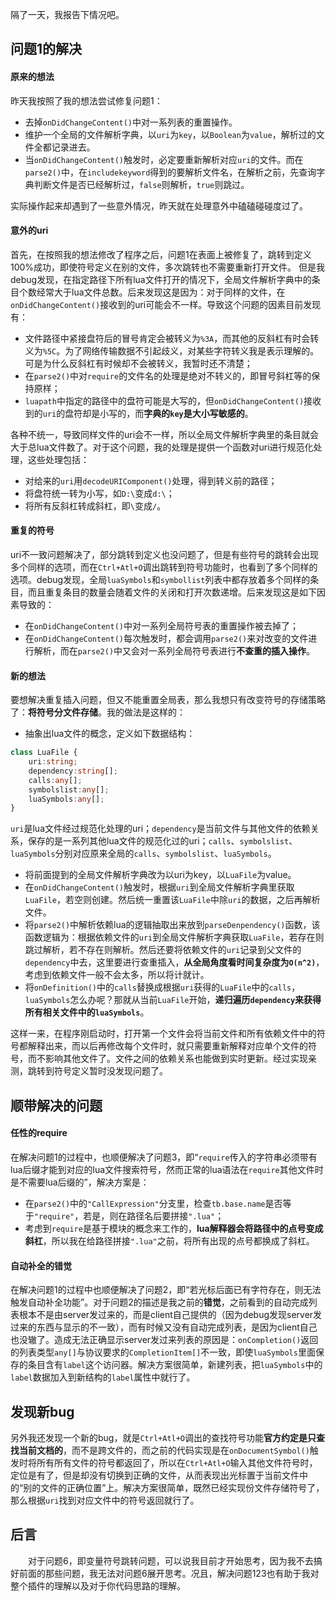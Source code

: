 隔了一天，我报告下情况吧。

## 问题1的解决

#### 原来的想法

昨天我按照了我的想法尝试修复问题1：
- 去掉`onDidChangeContent()`中对一系列表的重置操作。
- 维护一个全局的文件解析字典，以`uri`为`key`，以`Boolean`为`value`，解析过的文件全都记录进去。
- 当`onDidChangeContent()`触发时，必定要重新解析对应`uri`的文件。而在`parse2()`中，在`includekeyword`得到的要解析文件名，在解析之前，先查询字典判断文件是否已经解析过，`false`则解析，`true`则跳过。

实际操作起来却遇到了一些意外情况，昨天就在处理意外中磕磕碰碰度过了。

#### 意外的uri

首先，在按照我的想法修改了程序之后，问题1在表面上被修复了，跳转到定义100%成功，即使符号定义在别的文件，多次跳转也不需要重新打开文件。
但是我debug发现，在指定路径下所有lua文件打开的情况下，全局文件解析字典中的条目个数经常大于lua文件总数。后来发现这是因为：对于同样的文件，在`onDidChangeContent()`接收到的uri可能会不一样。导致这个问题的因素目前发现有：
- 文件路径中紧接盘符后的冒号肯定会被转义为`%3A`，而其他的反斜杠有时会转义为`%5C`。为了网络传输数据不引起歧义，对某些字符转义我是表示理解的。可是为什么反斜杠有时候却不会被转义，我暂时还不清楚；
- 在`parse2()`中对`require`的文件名的处理是绝对不转义的，即冒号斜杠等的保持原样；
- `luapath`中指定的路径中的盘符可能是大写的，但`onDidChangeContent()`接收到的`uri`的盘符却是小写的，而**字典的`key`是大小写敏感的**。

各种不统一，导致同样文件的uri会不一样，所以全局文件解析字典里的条目就会大于总lua文件数了。对于这个问题，我的处理是提供一个函数对uri进行规范化处理，这些处理包括：
- 对给来的`uri`用`decodeURIComponent()`处理，得到转义前的路径；
- 将盘符统一转为小写，如`D:\`变成`d:\`；
- 将所有反斜杠转成斜杠，即`\`变成`/`。

#### 重复的符号

uri不一致问题解决了，部分跳转到定义也没问题了，但是有些符号的跳转会出现多个同样的选项，而在`Ctrl+Atl+O`调出跳转到符号功能时，也看到了多个同样的选项。debug发现，全局`luaSymbols`和`symbollist`列表中都存放着多个同样的条目，而且重复条目的数量会随着文件的关闭和打开次数递增。后来发现这是如下因素导致的：
- 在`onDidChangeContent()`中对一系列全局符号表的重置操作被去掉了；
- 在`onDidChangeContent()`每次触发时，都会调用`parse2()`来对改变的文件进行解析，而在`parse2()`中又会对一系列全局符号表进行**不查重的插入操作**。


#### 新的想法

要想解决重复插入问题，但又不能重置全局表，那么我想只有改变符号的存储策略了：**将符号分文件存储**。我的做法是这样的：
- 抽象出lua文件的概念，定义如下数据结构：

``` Typescript
class LuaFile {
    uri:string;
    dependency:string[];
    calls:any[];
    symbolslist:any[];
    luaSymbols:any[];
}
```

`uri`是lua文件经过规范化处理的uri；`dependency`是当前文件与其他文件的依赖关系，保存的是一系列其他lua文件的规范化过的uri；`calls`、`symbolslist`、`luaSymbols`分别对应原来全局的`calls`、`symbolslist`、`luaSymbols`。
- 将前面提到的全局文件解析字典改为以uri为key，以`LuaFile`为value。
- 在`onDidChangeContent()`触发时，根据`uri`到全局文件解析字典里获取`LuaFile`，若空则创建。然后统一重置该`LuaFile`中除`uri`的数据，之后再解析文件。
- 将`parse2()`中解析依赖lua的逻辑抽取出来放到`parseDenpendency()`函数，该函数逻辑为：根据依赖文件的`uri`到全局文件解析字典获取`LuaFile`，若存在则跳过解析，若不存在则解析。然后还要将依赖文件的`uri`记录到父文件的`dependency`中去，这里要进行查重插入，**从全局角度看时间复杂度为`O(n^2)`**，考虑到依赖文件一般不会太多，所以将计就计。
- 将`onDefinition()`中的`calls`替换成根据`uri`获得的`LuaFile`中的`calls`，`luaSymbols`怎么办呢？那就从当前`LuaFile`开始，**递归遍历`dependency`来获得所有相关文件中的`luaSymbols`**。

这样一来，在程序刚启动时，打开第一个文件会将当前文件和所有依赖文件中的符号都解释出来，而以后再修改每个文件时，就只需要重新解释对应单个文件的符号，而不影响其他文件了。文件之间的依赖关系也能做到实时更新。经过实现亲测，跳转到符号定义暂时没发现问题了。

## 顺带解决的问题

#### 任性的require

在解决问题1的过程中，也顺便解决了问题3，即“`require`传入的字符串必须带有lua后缀才能到对应的lua文件搜索符号，然而正常的lua语法在`require`其他文件时是不需要lua后缀的”，解决方案是：
- 在`parse2()`中的`"CallExpression"`分支里，检查`tb.base.name`是否等于`"require"`，若是，则在路径名后要拼接`".lua"`；
- 考虑到`require`是基于模块的概念来工作的，**lua解释器会将路径中的点号变成斜杠**，所以我在给路径拼接`".lua"`之前，将所有出现的点号都换成了斜杠。

#### 自动补全的错觉

在解决问题1的过程中也顺便解决了问题2，即“若光标后面已有字符存在，则无法触发自动补全功能”。对于问题2的描述是我之前的**错觉**，之前看到的自动完成列表根本不是由server发过来的，而是client自己提供的（因为debug发现server发过来的东西与显示的不一致），而有时候又没有自动完成列表，是因为client自己也没辙了。造成无法正确显示server发过来列表的原因是：`onCompletion()`返回的列表类型`any[]`与协议要求的`CompletionItem[]`不一致，即使`luaSymbols`里面保存的条目含有`label`这个访问器。解决方案很简单，新建列表，把`luaSymbols`中的`label`数据加入到新结构的`label`属性中就行了。

## 发现新bug

另外我还发现一个新的bug，就是`Ctrl+Atl+O`调出的查找符号功能**官方约定是只查找当前文档的**，而不是跨文件的，而之前的代码实现是在`onDocumentSymbol()`触发时将所有所有文件的符号都返回了，所以在`Ctrl+Atl+O`输入其他文件符号时，定位是有了，但是却没有切换到正确的文件，从而表现出光标置于当前文件中的“别的文件的正确位置”上。解决方案很简单，既然已经实现份文件存储符号了，那么根据`uri`找到对应文件中的符号返回就行了。

## 后言

　　对于问题6，即变量符号跳转问题，可以说我目前才开始思考，因为我不去搞好前面的那些问题，我无法对问题6展开思考。况且，解决问题123也有助于我对整个插件的理解以及对于你代码思路的理解。











